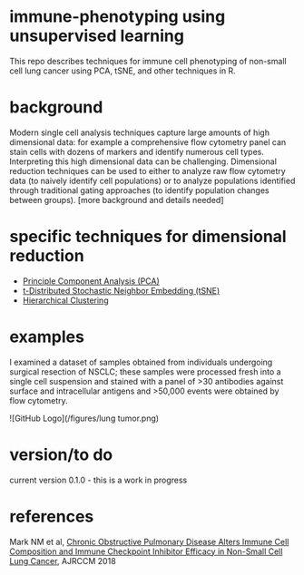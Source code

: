 # immune-phenotyping using unsupervised learning
This repo describes techniques for immune cell phenotyping of non-small cell lung cancer using PCA, tSNE, and other techniques in R.

# background
Modern single cell analysis techniques capture large amounts of high dimensional data: for example a comprehensive flow cytometry panel can stain cells with dozens of markers and identify numerous cell types. Interpreting this high dimensional data can be challenging. Dimensional reduction techniques can be used to either to analyze raw flow cytometry data (to naively identify cell populations) or to analyze populations identified through traditional gating approaches (to identify population changes between groups).
[more background and details needed]

# specific techniques for dimensional reduction
- [Principle Component Analysis (PCA)](https://en.wikipedia.org/wiki/Principal_component_analysis)
- [t-Distributed Stochastic Neighbor Embedding (tSNE)](https://en.wikipedia.org/wiki/T-distributed_stochastic_neighbor_embedding)
- [Hierarchical Clustering](https://en.wikipedia.org/wiki/Hierarchical_clustering)

# examples
I examined a dataset of samples obtained from individuals undergoing surgical resection of NSCLC; these samples were processed fresh into a single cell suspension and stained with a panel of >30 antibodies against surface and intracellular antigens and >50,000 events were obtained by flow cytometry. 

![GitHub Logo](/figures/lung tumor.png)

# version/to do
current version 0.1.0 - this is a work in progress

# references
Mark NM et al, [Chronic Obstructive Pulmonary Disease Alters Immune Cell Composition and Immune Checkpoint Inhibitor Efficacy in Non-Small Cell Lung Cancer](https://www.ncbi.nlm.nih.gov/pubmed/28934595), AJRCCM 2018
